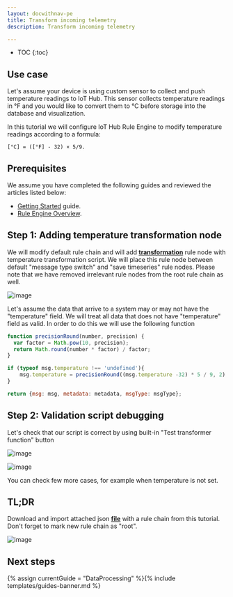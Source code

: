 ```yaml
---
layout: docwithnav-pe
title: Transform incoming telemetry
description: Transform incoming telemetry

---
```


* TOC
{:toc}

## Use case

Let's assume your device is using custom sensor to collect and push temperature readings to IoT Hub. 
This sensor collects temperature readings in °F and you would like to convert them to °C before storage into the database and visualization.

In this tutorial we will configure IoT Hub Rule Engine to modify temperature readings according to a formula:

```code
[°C] = ([°F] - 32) × 5/9.
```

## Prerequisites 

We assume you have completed the following guides and reviewed the articles listed below:

  * [Getting Started](/docs/getting-started-guides/helloworld/) guide.
  * [Rule Engine Overview](/docs/user-guide/rule-engine-2-0/overview/).

## Step 1: Adding temperature transformation node

We will modify default rule chain and will add [**transformation**](/docs/user-guide/rule-engine-2-0/transformation-nodes/#script-transformation-node) rule node with temperature transformation script. 
We will place this rule node between default "message type switch" and "save timeseries" rule nodes.
Please note that we have removed irrelevant rule nodes from the root rule chain as well.

![image](/images/user-guide/rule-engine-2-0/tutorials/transformation/rule-chain.png)

Let's assume the data that arrive to a system may or may not have the "temperature" field. 
We will treat all data that does not have "temperature" field as valid. In order to do this we will use the following function

```javascript
function precisionRound(number, precision) {
  var factor = Math.pow(10, precision);
  return Math.round(number * factor) / factor;
}

if (typeof msg.temperature !== 'undefined'){
    msg.temperature = precisionRound((msg.temperature -32) * 5 / 9, 2);
}

return {msg: msg, metadata: metadata, msgType: msgType};
```

## Step 2: Validation script debugging

Let's check that our script is correct by using built-in "Test transformer function" button

![image](/images/user-guide/rule-engine-2-0/tutorials/transformation/node-config.png)

![image](/images/user-guide/rule-engine-2-0/tutorials/transformation/test-function.png)

You can check few more cases, for example when temperature is not set.

## TL;DR

Download and import attached json [**file**](/docs/user-guide/resources/transformation-rule-chain.json) with a rule chain from this tutorial. Don't forget to mark new rule chain as "root".

![image](/images/user-guide/rule-engine-2-0/tutorials/make-root.png)

 

## Next steps

{% assign currentGuide = "DataProcessing" %}{% include templates/guides-banner.md %}





